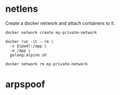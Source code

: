 # netlens

Create a docker network and attach containers to it.

```
docker network create my-private-network
```

```
docker run -it --rm \
  -v $(pwd):/app \
  -w /app \
  golang:alpine sh
```

```
docker network rm my-private-network
```

# arpspoof
